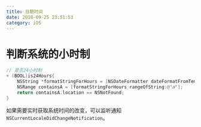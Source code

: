 ```yaml
---
title: 日期时间
date: 2018-09-25 23:51:53
category: iOS
---
```


# 判断系统的小时制

```objective-c
// 是否24小时制
+ (BOOL)is24Hours{
    NSString *formatStringForHours = [NSDateFormatter dateFormatFromTemplate:@"j" options:0 locale:[NSLocale autoupdatingCurrentLocale]];
    NSRange containsA = [formatStringForHours rangeOfString:@"a"];
    return containsA.location == NSNotFound;
}
```

如果需要实时获取系统时间的改变，可以监听通知`NSCurrentLocaleDidChangeNotification`。

<!-- more -->
